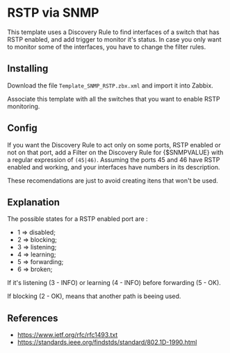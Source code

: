 # RSTP via SNMP

This template uses a Discovery Rule to find interfaces of a switch that has RSTP enabled, and add trigger to monitor it's status. In case you only want to monitor some of the interfaces, you have to change the filter rules.

## Installing

Download the file `Template_SNMP_RSTP.zbx.xml` and import it into Zabbix.

Associate this template with all the switches that you want to enable RSTP monitoring.

## Config

If you want the Discovery Rule to act only on some ports, RSTP enabled or not on that port, add a Filter on the Discovery Rule for {$SNMPVALUE} with a regular expression of `(45|46)`. Assuming the ports 45 and 46 have RSTP enabled and working, and your interfaces have numbers in its description.

These recomendations are just to avoid creating itens that won't be used.

## Explanation

The possible states for a RSTP enabled port are :

- 1 ⇒ disabled;
- 2 ⇒ blocking;
- 3 ⇒ listening;
- 4 ⇒ learning;
- 5 ⇒ forwarding;
- 6 ⇒ broken;

If it's listening (3 - INFO) or learning (4 - INFO) before forwarding (5 - OK).

If blocking (2 - OK), means that another path is beeing used.

## References

* https://www.ietf.org/rfc/rfc1493.txt
* https://standards.ieee.org/findstds/standard/802.1D-1990.html

